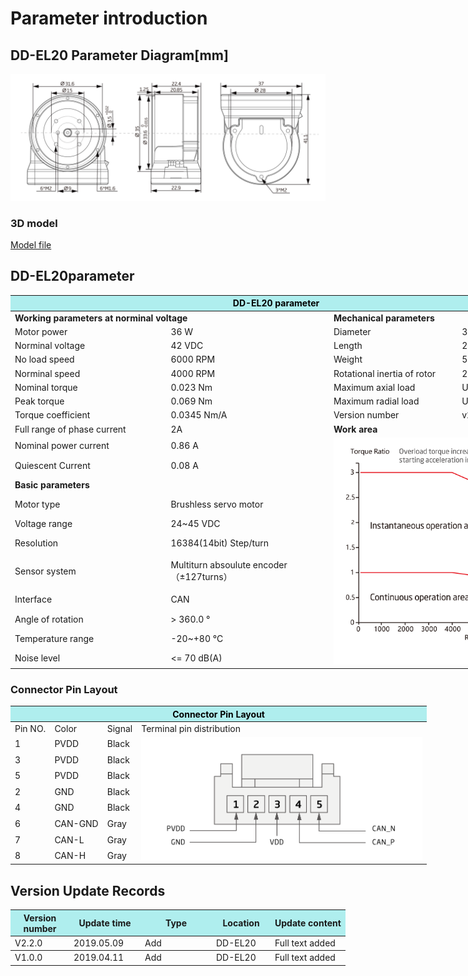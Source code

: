 # Parameter introduction 
## DD-EL20 Parameter Diagram[mm]
![DD-EL20]( ../img/DD_EL20三视图.png ) 
### 3D model 
[Model file]( ../img/DD-EL20_v2_2.step.zip )


## DD-EL20parameter
<table style="width:850px"><thead><tr><th colspan="4" style="background: PaleTurquoise; color: black;">DD-EL20 parameter</th></tr></thead><tbody><tr><td colspan="2" width=60%><b>Working parameters at norminal voltage</b></td><td colspan="2" width=40%><b>Mechanical parameters</b></td></tr><tr><td>Motor power</td><td>36 W</td><td>Diameter</td><td>35mm</td></tr><tr><td>Norminal voltage</td><td>42 VDC</td><td>Length</td><td>22.4mm</td></tr><tr><td>No load speed</td><td>6000 RPM</td><td>Weight</td><td>54 g</td></tr><tr><td>Norminal speed</td><td>4000 RPM</td><td>Rotational inertia of rotor</td><td>22.5254g*cm²</td></tr><tr><td>Nominal torque</td><td>0.023 Nm</td><td>Maximum axial load</td><td>Updating later</td></tr><tr><td>Peak torque</td><td>0.069 Nm</td><td>Maximum radial load</td><td>Updating later</td></tr><tr><td>Torque coefficient</td><td>0.0345 Nm/A</td><td>Version number</td><td>v2.2</td></tr><tr><td>Full range of phase current</td><td>2A</td><td colspan="2"><b>Work area</b></td></tr><tr><td>Nominal power current</td><td>0.86 A</td><td colspan="2" rowspan="14"><img src="../img/DD-EL20quxian.png" style="width:300px"></td></tr><tr><td>Quiescent Current</td><td>0.08 A</td></tr><tr><td colspan="2"><b>Basic parameters</b></td></tr><tr><td>Motor type</td><td>
Brushless servo motor</td></tr><tr><td>Voltage range</td><td>24~45 VDC</td></tr><tr><td>Resolution</td><td>16384(14bit) Step/turn</td></tr><tr><td>Sensor system</td><td>Multiturn absoulute encoder</br>（±127turns）</td></tr><tr><td>Interface</td><td>CAN</td></tr><tr><td>Angle of rotation</td><td>> 360.0 °</td></tr><tr><td>Temperature range</td><td>-20~+80 °C</td></tr><tr><td>Noise level</td><td><= 70 dB(A)</td></tr></tbody></table>

### Connector Pin Layout
<table class="tableizer-table" style="width:700px">
<thead><tr class="tableizer-firstrow"><th colspan="4" style="background: PaleTurquoise; color: black;">Connector Pin Layout</th></tr></thead><tbody><tr><td>Pin NO.</td><td>Color</td><td>Signal</td><td>Terminal pin distribution</td></tr><tr><td>1</td><td>PVDD</td><td>Black</td><td rowspan="9"><img src="../img/配线2-3.png" style="width:450px"></td></tr><tr><td>3</td><td>PVDD</td><td>Black</td></tr><tr><td>5</td><td>PVDD</td><td>Black</td></tr><tr><td>2</td><td>GND</td><td>Black</td></tr><tr><td>4</td><td>GND</td><td>Black</td></tr><tr><td>6</td><td>CAN-GND</td><td>Gray</td></tr><tr><td>7</td><td>CAN-L</td><td>Gray</td></tr><tr><td>8</td><td>CAN-H</td><td>Gray</td></tr></tbody></table>

## Version Update Records


<table style="width:600px"><thead><tr style="background:PaleTurquoise"><th style="width:80px">Version number</th><th style="width:100px">Update time</th><th style="width:100px">Type </th><th style="width:80px">Location</th><th>Update content</th></tr></thead><tbody><tr><td>V2.2.0</td><td>2019.05.09</td><td>Add</td><td>DD-EL20</td><td>Full text added</th></tr></thead><tbody><tr><td>V1.0.0</td><td>2019.04.11</td><td>Add</td><td>DD-EL20</td><td>Full text added</td></tbody></table>
